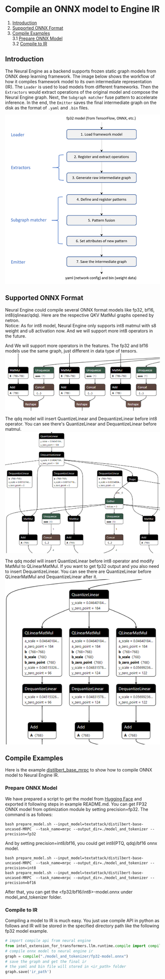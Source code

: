 # Compile an ONNX model to Engine IR
1. [Introduction](#Introduction)  
2. [Supported ONNX Format](#Supported-ONNX-Format)  
3. [Compile Examples](#Compile-Examples)  
3.1 [Prepare ONNX Model](#Prepare-ONNX-Model)  
3.2 [Compile to IR](#Compile-to-IR)  

## Introduction

The Neural Engine as a backend supports frozen static graph models from ONNX deep learning framework. The image below shows the workflow of how it compiles framework model to its own intermediate representation (IR). The `Loader` is used to load models from different frameworks. Then the `Extractors` would extract operations of the original model and compose the Neural Engine graph. Next, the `Subgraph matcher` fuse pattern to accelerate inference. In the end, the `Emitter` saves the final intermediate graph on the disk as the format of `.yaml` and `.bin` files.

![](imgs/compile_workflow.png)

## Supported ONNX Format
Neural Engine could compile several ONNX format models like fp32, bf16, int8(qlinear/qdq). Here are the respective QKV MatMul graphs opened by netron.  
Notice: As for int8 model, Neural Engine only supports int8 matmul with s8 weight and u8 activation now. And we will support more int8 operators in the future.  

And We will support more operators in the features. The fp32 and bf16 models use the same graph, just different in data type of tensors.  
![](imgs/onnx_fp32_bf16.png)

The qdq model will insert QuantizeLinear and DequantizeLinear before int8 operator. You can see there's QuantizeLinear and DequantizeLinear before matmul.  
![](imgs/onnx_qdq.png)

The qdq model will insert QuantizeLinear before int8 operator and modify MatMul to QLinearMatMul. If you want to get fp32 output and you also need to insert DequantizeLinear. You can see there are QuantizeLinear before QLinearMatMul and DequantizeLinear after it.  
![](imgs/onnx_qlinear.png)

## Compile Examples
Here is the example [distilbert_base_mrpc](../../../../examples/huggingface/pytorch/text-classification/deployment/mrpc/distilbert_base_uncased) to show how to compile ONNX model to Neural Engine IR.

### Prepare ONNX Model

We have prepared a script to get the model from [Hugging Face](https://huggingface.co/) and exported it following steps in example README.md. You can get FP32 ONNX model from optimization module by setting precision=fp32. The command is as follows:
```shell
bash prepare_model.sh --input_model=textattack/distilbert-base-uncased-MRPC  --task_name=mrpc --output_dir=./model_and_tokenizer --precision=fp32
```
And by setting precision=int8/bf16, you could get int8(PTQ, qdq)/bf16 onnx model.
```shell
bash prepare_model.sh --input_model=textattack/distilbert-base-uncased-MRPC  --task_name=mrpc --output_dir=./model_and_tokenizer --precision=int8
bash prepare_model.sh --input_model=textattack/distilbert-base-uncased-MRPC  --task_name=mrpc --output_dir=./model_and_tokenizer --precision=bf16
```
After that, you can get the <fp32/bf16/int8>-model.onnx under model_and_tokenizer folder.

### Compile to IR

Compiling a model to IR is much easy. You just use compile API in python as follows and IR will be stored in the specified directory path like the following fp32 model example.
```python
# import compile api from neural engine
from intel_extension_for_transformers.llm.runtime.compile import compile
# compile onnx model to neural engine ir
graph = compile("./model_and_tokenizer/fp32-model.onnx")
# save the graph and get the final ir
# the yaml and bin file will stored in <ir_path> folder
graph.save('ir_path')
```
